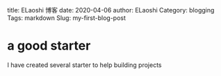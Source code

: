 title: ELaoshi 博客
date: 2020-04-06
author: ELaoshi
Category: blogging
Tags: markdown
Slug: my-first-blog-post

# a good starter

I have created several starter to help building projects


